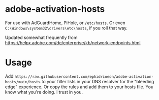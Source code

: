 # adobe-activation-hosts

For use with AdGuardHome, PiHole, or ``/etc/hosts``. Or even ``C:\Windows\system32\drivers\etc\hosts``, if you roll that way.

Updated somewhat frequently from https://helpx.adobe.com/de/enterprise/kb/network-endpoints.html

# Usage

Add ``https://raw.githubusercontent.com/ephidrineon/adobe-activation-hosts/main/hosts`` to your filter lists in your DNS resolver for the "bleeding edge" experience. Or copy the rules and add them to your hosts file. You know what you're doing. I trust in you.
